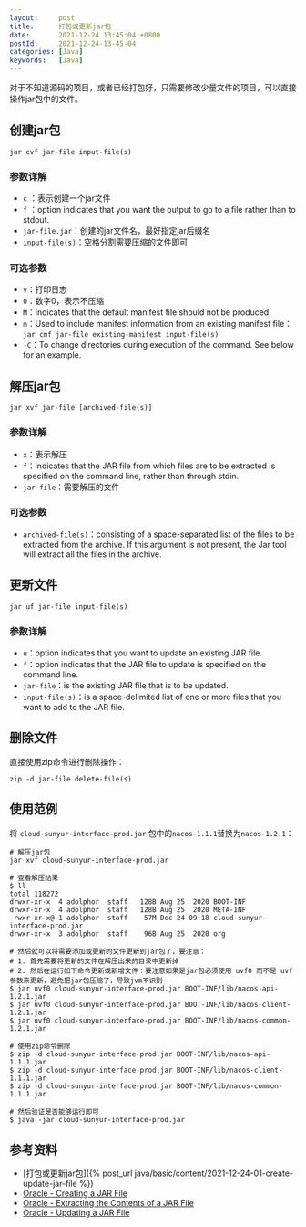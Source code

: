 ```yaml
---
layout:     post
title:      打包或更新jar包
date:       2021-12-24 13:45:04 +0800
postId:     2021-12-24-13-45-04
categories: [Java]
keywords:   [Java]
---
```


对于不知道源码的项目，或者已经打包好，只需要修改少量文件的项目，可以直接操作jar包中的文件。

## 创建jar包
```
jar cvf jar-file input-file(s)
```
### 参数详解
* `c` ：表示创建一个jar文件
* `f` ：option indicates that you want the output to go to a file rather than to stdout.
* `jar-file.jar`：创建的jar文件名，最好指定jar后缀名
* `input-file(s)`：空格分割需要压缩的文件即可

### 可选参数
* `v`：打印日志
* `0`：数字0，表示不压缩
* `M`：Indicates that the default manifest file should not be produced.
* `m`：Used to include manifest information from an existing manifest file：`jar cmf jar-file existing-manifest input-file(s)`
* `-C`：To change directories during execution of the command. See below for an example.

## 解压jar包
```
jar xvf jar-file [archived-file(s)]
```

### 参数详解
* `x`：表示解压
* `f`：indicates that the JAR file from which files are to be extracted is specified on the command line, rather than through stdin.
* `jar-file`：需要解压的文件

### 可选参数
* `archived-file(s)`：consisting of a space-separated list of the files to be extracted from the archive. If this argument is not present, the Jar tool will extract all the files in the archive.

## 更新文件
```
jar uf jar-file input-file(s)
```

### 参数详解
* `u`：option indicates that you want to update an existing JAR file.
* `f`：option indicates that the JAR file to update is specified on the command line.
* `jar-file`：is the existing JAR file that is to be updated.
* `input-file(s)`：is a space-delimited list of one or more files that you want to add to the JAR file.

## 删除文件
直接使用zip命令进行删除操作：
```shell
zip -d jar-file delete-file(s)
```

## 使用范例
将 `cloud-sunyur-interface-prod.jar` 包中的`nacos-1.1.1`替换为`nacos-1.2.1`： 

```shell
# 解压jar包
jar xvf cloud-sunyur-interface-prod.jar

# 查看解压结果
$ ll
total 118272
drwxr-xr-x  4 adolphor  staff   128B Aug 25  2020 BOOT-INF
drwxr-xr-x  4 adolphor  staff   128B Aug 25  2020 META-INF
-rwxr-xr-x@ 1 adolphor  staff    57M Dec 24 09:18 cloud-sunyur-interface-prod.jar
drwxr-xr-x  3 adolphor  staff    96B Aug 25  2020 org

# 然后就可以将需要添加或更新的文件更新到jar包了，要注意：
# 1. 首先需要将更新的文件在解压出来的目录中更新掉
# 2. 然后在运行如下命令更新或新增文件：要注意如果是jar包必须使用 uvf0 而不是 uvf 参数来更新，避免把jar包压缩了，导致jvm不识别
$ jar uvf0 cloud-sunyur-interface-prod.jar BOOT-INF/lib/nacos-api-1.2.1.jar
$ jar uvf0 cloud-sunyur-interface-prod.jar BOOT-INF/lib/nacos-client-1.2.1.jar
$ jar uvf0 cloud-sunyur-interface-prod.jar BOOT-INF/lib/nacos-common-1.2.1.jar

# 使用zip命令删除
$ zip -d cloud-sunyur-interface-prod.jar BOOT-INF/lib/nacos-api-1.1.1.jar
$ zip -d cloud-sunyur-interface-prod.jar BOOT-INF/lib/nacos-client-1.1.1.jar
$ zip -d cloud-sunyur-interface-prod.jar BOOT-INF/lib/nacos-common-1.1.1.jar

# 然后验证是否能够运行即可
$ java -jar cloud-sunyur-interface-prod.jar
```

## 参考资料
* [打包或更新jar包]({% post_url java/basic/content/2021-12-24-01-create-update-jar-file %})
* [Oracle - Creating a JAR File](https://docs.oracle.com/javase/tutorial/deployment/jar/build.html)
* [Oracle - Extracting the Contents of a JAR File](https://docs.oracle.com/javase/tutorial/deployment/jar/unpack.html)
* [Oracle - Updating a JAR File](https://docs.oracle.com/javase/tutorial/deployment/jar/update.html)
